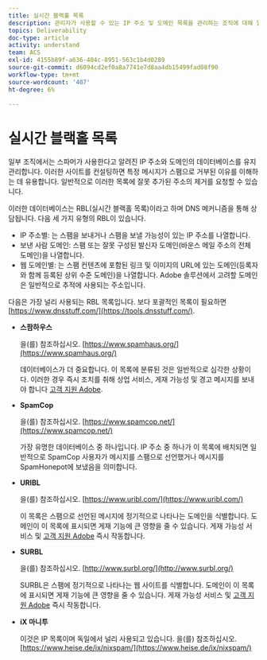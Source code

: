 ```yaml
---
title: 실시간 블랙홀 목록
description: 관리자가 사용할 수 있는 IP 주소 및 도메인 목록을 관리하는 조직에 대해 알아봅니다.
topics: Deliverability
doc-type: article
activity: understand
team: ACS
exl-id: 4155b89f-a636-404c-8951-563c1b4d0289
source-git-commit: d6094cd2ef0a8a7741e7d8aa4db15499fad08f90
workflow-type: tm+mt
source-wordcount: '407'
ht-degree: 6%

---
```


# 실시간 블랙홀 목록

일부 조직에서는 스파머가 사용한다고 알려진 IP 주소와 도메인의 데이터베이스를 유지 관리합니다. 이러한 사이트를 컨설팅하면 특정 메시지가 스팸으로 거부된 이유를 이해하는 데 유용합니다. 일반적으로 이러한 목록에 잘못 추가된 주소의 제거를 요청할 수 있습니다.

이러한 데이터베이스는 RBL(실시간 블랙홀 목록)이라고 하며 DNS 메커니즘을 통해 상담됩니다. 다음 세 가지 유형의 RBL이 있습니다.

* IP 주소별: 는 스팸을 보내거나 스팸을 보낼 가능성이 있는 IP 주소를 나열합니다.
* 보낸 사람 도메인: 스팸 또는 잘못 구성된 발신자 도메인(바운스 메일 주소의 전체 도메인)을 나열합니다.
* 웹 도메인별: 는 스팸 컨텐츠에 포함된 링크 및 이미지의 URL에 있는 도메인(등록자와 함께 등록된 상위 수준 도메인)을 나열합니다. Adobe 솔루션에서 고려할 도메인은 일반적으로 추적에 사용되는 주소입니다.

다음은 가장 널리 사용되는 RBL 목록입니다. 보다 포괄적인 목록이 필요하면 [https://www.dnsstuff.com/](https://tools.dnsstuff.com/).

* **스팜하우스**

   을(를) 참조하십시오. [https://www.spamhaus.org/](https://www.spamhaus.org/)

   데이터베이스가 더 중요합니다. 이 목록에 분류된 것은 일반적으로 심각한 상황이다. 이러한 경우 즉시 조치를 취해 상업 서비스, 게재 가능성 및 경고 메시지를 보내야 합니다 [고객 지원 Adobe](https://helpx.adobe.com/kr/enterprise/admin-guide.html/enterprise/using/support-for-experience-cloud.ug.html).

* **SpamCop**

   을(를) 참조하십시오. [https://www.spamcop.net/](https://www.spamcop.net/)

   가장 유명한 데이터베이스 중 하나입니다. IP 주소 중 하나가 이 목록에 배치되면 일반적으로 SpamCop 사용자가 메시지를 스팸으로 선언했거나 메시지를 SpamHonepot에 보냈음을 의미합니다.

* **URIBL**

   을(를) 참조하십시오. [https://www.uribl.com/](https://www.uribl.com/)

   이 목록은 스팸으로 선언된 메시지에 정기적으로 나타나는 도메인을 식별합니다. 도메인이 이 목록에 표시되면 게재 기능에 큰 영향을 줄 수 있습니다. 게재 가능성 서비스 및 [고객 지원 Adobe](https://helpx.adobe.com/enterprise/admin-guide.html/enterprise/using/support-for-experience-cloud.ug.html) 즉시 작동합니다.

* **SURBL**

   을(를) 참조하십시오. [http://www.surbl.org/](http://www.surbl.org/)

   SURBL은 스팸에 정기적으로 나타나는 웹 사이트를 식별합니다. 도메인이 이 목록에 표시되면 게재 기능에 큰 영향을 줄 수 있습니다. 게재 가능성 서비스 및 [고객 지원 Adobe](https://helpx.adobe.com/enterprise/admin-guide.html/enterprise/using/support-for-experience-cloud.ug.html) 즉시 작동합니다.

* **iX 마니투**

   이것은 IP 목록이며 독일에서 널리 사용되고 있습니다. 을(를) 참조하십시오. [https://www.heise.de/ix/nixspam/](https://www.heise.de/ix/nixspam/)

<!--* SORBS

  [https://www.nl.sorbs.net](https://www.nl.sorbs.net) compiles a list of IP addresses that are reputed to be dynamic IP address (i.e. attributed temporarily to ISP subscribers) or "open relay" addresses. Certain domains check whether the IP address of a sender is not listed on this site before accepting email. Checking the IP addresses on this site can prove useful.-->
